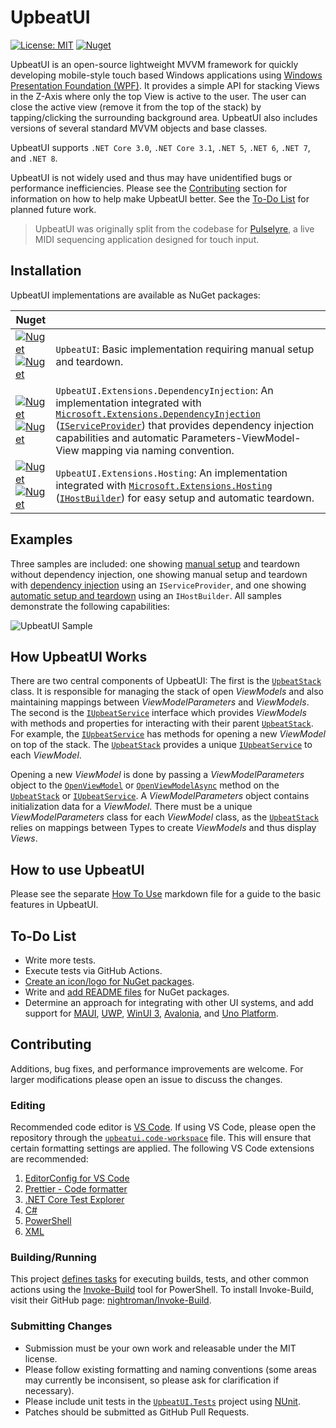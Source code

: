 <!-- This file is part of the UpbeatUI project, which is released under MIT License.
     See LICENSE.md or visit:
     https://github.com/pulselyre/upbeatui/blob/main/LICENSE.md
     -->

# UpbeatUI

[![License: MIT](https://img.shields.io/badge/License-MIT-yellow.svg)](https://github.com/pulselyre/UpbeatUI/blob/main/LICENSE.md)
[![Nuget](https://img.shields.io/nuget/v/UpbeatUI)](https://www.nuget.org/packages/UpbeatUI/)

UpbeatUI is an open-source lightweight MVVM framework for quickly developing mobile-style touch based Windows applications using [Windows Presentation Foundation (WPF)](https://github.com/dotnet/wpf). It provides a simple API for stacking Views in the Z-Axis where only the top View is active to the user. The user can close the active view (remove it from the top of the stack) by tapping/clicking the surrounding background area. UpbeatUI also includes versions of several standard MVVM objects and base classes.

UpbeatUI supports `.NET Core 3.0`, `.NET Core 3.1`, `.NET 5`, `.NET 6`, `.NET 7`, and `.NET 8`.

UpbeatUI is not widely used and thus may have unidentified bugs or performance inefficiencies. Please see the [Contributing](#contributing) section for information on how to help make UpbeatUI better. See the [To-Do List](#to-do-list) for planned future work.

> UpbeatUI was originally split from the codebase for [Pulselyre](https://www.pulselyre.com/), a live MIDI sequencing application designed for touch input.

## Installation

UpbeatUI implementations are available as NuGet packages:

| Nuget | |
| ---- | ---- |
| [![Nuget](https://img.shields.io/nuget/v/UpbeatUI?label=Stable)](https://www.nuget.org/packages/UpbeatUI/)<br/>[![Nuget](https://img.shields.io/nuget/vpre/UpbeatUI?label=Preview)](https://www.nuget.org/packages/UpbeatUI/) | `UpbeatUI`: Basic implementation requiring manual setup and teardown. |
| [![Nuget](https://img.shields.io/nuget/v/UpbeatUI.Extensions.DependencyInjection?label=Stable)](https://www.nuget.org/packages/UpbeatUI.Extensions.DependencyInjection/)<br/>[![Nuget](https://img.shields.io/nuget/vpre/UpbeatUI.Extensions.DependencyInjection?label=Preview)](https://www.nuget.org/packages/UpbeatUI.Extensions.DependencyInjection/) | `UpbeatUI.Extensions.DependencyInjection`: An implementation integrated with [`Microsoft.Extensions.DependencyInjection`](https://www.nuget.org/packages/Microsoft.Extensions.DependencyInjection) ([`IServiceProvider`](https://learn.microsoft.com/en-us/dotnet/api/system.iserviceprovider)) that provides dependency injection capabilities and automatic Parameters-ViewModel-View mapping via naming convention. |
| [![Nuget](https://img.shields.io/nuget/v/UpbeatUI.Extensions.Hosting?label=Stable)](https://www.nuget.org/packages/UpbeatUI.Extensions.Hosting/)<br/>[![Nuget](https://img.shields.io/nuget/vpre/UpbeatUI.Extensions.Hosting?label=Preview)](https://www.nuget.org/packages/UpbeatUI.Extensions.Hosting/) | `UpbeatUI.Extensions.Hosting`: An implementation integrated with [`Microsoft.Extensions.Hosting`](https://www.nuget.org/packages/Microsoft.Extensions.Hosting) ([`IHostBuilder`](https://learn.microsoft.com/en-us/dotnet/api/microsoft.extensions.hosting.ihostbuilder)) for easy setup and automatic teardown. |

## Examples

Three samples are included: one showing [manual setup](samples/ManualUpbeatUISample) and teardown without dependency injection, one showing manual setup and teardown with [dependency injection](samples/ServiceProvidedUpbeatUISample) using an `IServiceProvider`, and one showing [automatic setup and teardown](samples/HostedUpbeatUISample) using an `IHostBuilder`. All samples demonstrate the following capabilities:

![UpbeatUI Sample](https://github.com/Pulselyre/UpbeatUI/assets/20475952/968f2465-43cb-4486-a671-c8a0d898022e)

## How UpbeatUI Works

There are two central components of UpbeatUI: The first is the [`UpbeatStack`](source/UpbeatUI/ViewModel/UpbeatStack.cs) class. It is responsible for managing the stack of open _ViewModels_ and also maintaining mappings between _ViewModelParameters_ and _ViewModels_. The second is the [`IUpbeatService`](source/UpbeatUI/ViewModel/IUpbeatService.cs) interface which provides _ViewModels_ with methods and properties for interacting with their parent [`UpbeatStack`](source/UpbeatUI/ViewModel/UpbeatStack.cs). For example, the [`IUpbeatService`](source/UpbeatUI/ViewModel/IUpbeatService.cs) has methods for opening a new _ViewModel_ on top of the stack. The [`UpbeatStack`](source/UpbeatUI/ViewModel/UpbeatStack.cs) provides a unique [`IUpbeatService`](source/UpbeatUI/ViewModel/IUpbeatService.cs) to each _ViewModel_.

Opening a new _ViewModel_ is done by passing a _ViewModelParameters_ object to the [`OpenViewModel`](source/UpbeatUI/ViewModel/IOpensViewModels.cs#L16-L29) or [`OpenViewModelAsync`](source/UpbeatUI/ViewModel/IOpensViewModels.cs#L31-L37) method on the [`UpbeatStack`](source/UpbeatUI/ViewModel/UpbeatStack.cs) or [`IUpbeatService`](source/UpbeatUI/ViewModel/IUpbeatService.cs). A _ViewModelParameters_ object contains initialization data for a _ViewModel_. There must be a unique _ViewModelParameters_ class for each _ViewModel_ class, as the [`UpbeatStack`](source/UpbeatUI/ViewModel/UpbeatStack.cs) relies on mappings between Types to create _ViewModels_ and thus display _Views_.

## How to use UpbeatUI

Please see the separate [How To Use](HOW-TO-USE.md) markdown file for a guide to the basic features in UpbeatUI.

## To-Do List

- Write more tests.
- Execute tests via GitHub Actions.
- [Create an icon/logo for NuGet packages](https://github.com/NuGet/Home/wiki/Packaging-Icon-within-the-nupkg).
- Write and [add README files](https://devblogs.microsoft.com/nuget/add-a-readme-to-your-nuget-package/) for NuGet packages.
- Determine an approach for integrating with other UI systems, and add support for [MAUI](https://github.com/dotnet/maui), [UWP](https://learn.microsoft.com/en-us/windows/uwp/), [WinUI 3](https://learn.microsoft.com/en-us/windows/apps/winui/winui3/), [Avalonia](https://github.com/AvaloniaUI/Avalonia), and [Uno Platform](https://github.com/unoplatform/uno).
<!--
- Publish new major release with deprecated classes and methods fully removed.
- Remove the [`UpbeatControl`](source/UpbeatUI/View/UpbeatControl.cs) entirely, and rely on [`<DataTemplate DataType="{x:Type ...}">`](https://learn.microsoft.com/en-us/dotnet/desktop/wpf/data/data-templating-overview#the-datatype-property) instead to match _ViewModel_ instances on the [`UpbeatStack`](source/UpbeatUI/ViewModel/UpbeatStack.cs) with _Views_. Also, re-implement the percentage size and position behavior as a [WPF Decorator](https://learn.microsoft.com/en-us/dotnet/api/system.windows.controls.decorator).
- Cleanup/improve [`.gitignore` file](.gitignore) (too many unnecessary items listed).
- Deprecate the public [`ActionDeferrer`](source/UpbeatUI/ViewModel/ActionDeferrer.cs) (and move all functionality to [`UpbeatStack.UpbeatServiceDeferrer`](source/UpbeatUI/ViewModel/UpbeatStack.UpbeatServiceDeferrer.cs)).
- Simplify [`HostedUpbeatBuilder`](source/UpbeatUI.Extensions.Hosting/HostedUpbeatBuilder.cs), [`HostedUpbeatSerivce`](source/UpbeatUI.Extensions.Hosting/HostedUpbeatService.cs), [`UpbeatApplicationService`](source/UpbeatUI.Extensions.Hosting/UpbeatApplicationService.cs), and [`ConfigureUpbeatHost`](source/UpbeatUI.Extensions.Hosting/Extensions.cs#L22) implementations.
- Cleanup/improve [`.editorconfig` file](.editorconfig) and format all source files.
-->

## Contributing

Additions, bug fixes, and performance improvements are welcome. For larger modifications please open an issue to discuss the changes.

### Editing

Recommended code editor is [VS Code](https://code.visualstudio.com/). If using VS Code, please open the repository through the [`upbeatui.code-workspace`](upbeatui.code-workspace) file. This will ensure that certain formatting settings are applied. The following VS Code extensions are recommended:

1. [EditorConfig for VS Code](https://marketplace.visualstudio.com/items?itemName=EditorConfig.EditorConfig)
2. [Prettier - Code formatter](https://marketplace.visualstudio.com/items?itemName=esbenp.prettier-vscode)
3. [.NET Core Test Explorer](https://marketplace.visualstudio.com/items?itemName=formulahendry.dotnet-test-explorer)
4. [C#](https://marketplace.visualstudio.com/items?itemName=ms-dotnettools.csharp)
5. [PowerShell](https://marketplace.visualstudio.com/items?itemName=ms-vscode.PowerShell)
6. [XML](https://marketplace.visualstudio.com/items?itemName=redhat.vscode-xml)

### Building/Running

This project [defines tasks](UpbeatUI.build.ps1) for executing builds, tests, and other common actions using the [Invoke-Build](https://github.com/nightroman/Invoke-Build) tool for PowerShell. To install Invoke-Build, visit their GitHub page: [nightroman/Invoke-Build](https://github.com/nightroman/Invoke-Build#install-as-module).

### Submitting Changes

- Submission must be your own work and releasable under the MIT license.
- Please follow existing formatting and naming conventions (some areas may currently be inconsisent, so please ask for clarification if necessary).
- Please include unit tests in the [`UpbeatUI.Tests`](source/UpbeatUI.Tests/) project using [NUnit](https://github.com/nunit/nunit).
- Patches should be submitted as GitHub Pull Requests.
